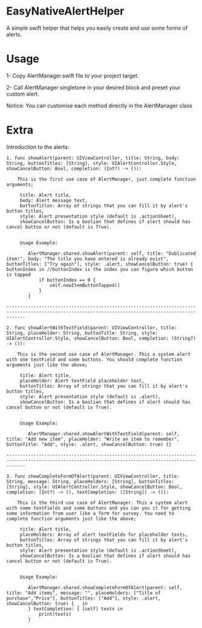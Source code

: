 # EasyNativeAlertHelper

A simple swift helper that helps you easily create and use some forms of alerts.

# Usage

1- Copy AlertManager.swift file to your project target.

2- Call AlertManager singletone in your desired block and preset your custom alert.


Notice: You can customise each method directly in the AlertManager class


# Extra
Introduction to the alerts:

    1. func showAlert(parent: UIViewController, title: String, body: String, buttonTitles: [String], style: UIAlertController.Style, showCancelButton: Bool, completion: (Int?) -> ()):
    
        This is the first use case of AlertManager, just complete function arguments;
    
         title: Alert title,
         body: Alert message text, 
         buttonTitles: Array of strings that you can fill it by alert's button titles,
         style: Alert presentation style (default is .actionSheet),
         showCancelButton: Is a boolian that defines if alert should has cancel button or not (default is True).
         
         
         Usage Example:
         
            AlertManager.shared.showAlert(parent: self, title: "Dublicated item!", body: "The title you have entered is already exist", buttonTitles: ["Try again"], style: .alert, showCancelButton: true) { buttonIndex in //buttonIndex is the index you can figure which button is tapped
                if buttonIndex == 0 {
                    self.newItemButtonTapped()
                }
            }
         
    ---------------------------------------------------------------------------------------------------------------------------------------------------

    2. func showAlertWithTextField(parent: UIViewController, title: String, placeHolder: String, buttonTitle: String, style: UIAlertController.Style, showCancelButton: Bool, completion: (String?) -> ()):
    
        This is the second use case of AlertManager. This a system alert with one textField and some buttons. You should complete function arguments just like the above;
        
         title: Alert title,
         placeHolder: Alert textField placeholder text, 
         buttonTitles: Array of strings that you can fill it by alert's button titles,
         style: Alert presentation style (default is .alert),
         showCancelButton: Is a boolian that defines if alert should has cancel button or not (default is True).
         
         
         Usage Example:
         
            AlertManager.shared.showAlertWithTextField(parent: self, title: "Add new item", placeHolder: "Write an item to remember", buttonTitle: "Add", style: .alert, showCancelButton: true) {}

    ---------------------------------------------------------------------------------------------------------------------------------------------------

    3. func showCompleteFormOfAlert(parent: UIViewController, title: String, message: String, placeHolders: [String], buttonTitles: [String], style: UIAlertController.Style, showCancelButton: Bool, completion: (Int?) -> (), textCompletion: ([String]) -> ()):
    
        This is the third use case of AlertManager. This a system alert with some textFields and some buttons and you can you it for getting some information from user like a form for survey. You need to complete function arguments just like the above;
        
         title: Alert title,
         placeHolders: Array of alert textFields for placeholder texts, 
         buttonTitles: Array of strings that you can fill it by alert's button titles,
         style: Alert presentation style (default is .actionSheet),
         showCancelButton: Is a boolian that defines if alert should has cancel button or not (default is True).
         
         
         Usage Example:
         
            AlertManager.shared.showCompleteFormOfAlert(parent: self, title: "Add items", message: "", placeHolders: ["Title of purchase","Price"], buttonTitles: ["Add"], style: .alert, showCancelButton: true) { _ in
            } textCompletion: { [self] texts in
                print(texts)
            }
